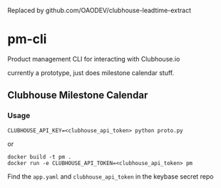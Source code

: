 Replaced by github.com/OAODEV/clubhouse-leadtime-extract

# pm-cli
Product management CLI for interacting with Clubhouse.io

currently a prototype, just does milestone calendar stuff.

## Clubhouse Milestone Calendar

### Usage

`CLUBHOUSE_API_KEY=<clubhouse_api_token> python proto.py`

or


```
docker build -t pm .
docker run -e CLUBHOUSE_API_TOKEN=<clubhouse_api_token> pm
```

Find the `app.yaml` and `clubhouse_api_token` in the keybase secret repo
